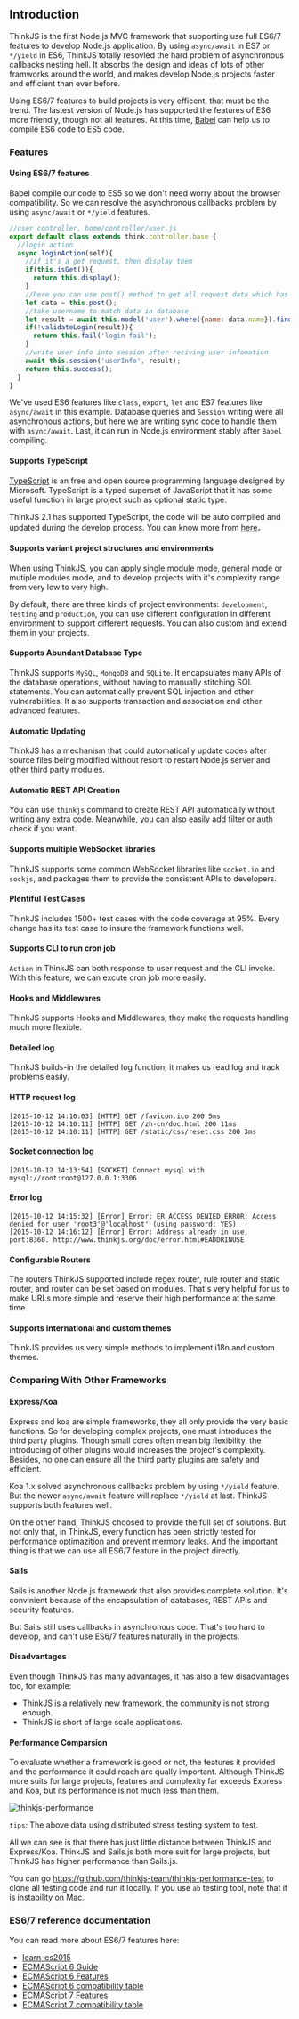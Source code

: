 ## Introduction

ThinkJS is the first Node.js MVC framework that supporting use full ES6/7 features to develop Node.js application. By using `async/await` in ES7 or `*/yield` in ES6, ThinkJS totally resovled the hard problem of asynchronous callbacks nesting hell. It absorbs the design and ideas of lots of other framworks around the world, and makes develop Node.js projects faster and efficient than ever before.

Using ES6/7 features to build projects is very efficent, that must be the trend. The lastest version of Node.js has supported the features of ES6 more friendly, though not all features. At this time, [Babel](http://babeljs.io) can help us to compile ES6 code to ES5 code.

### Features

#### Using ES6/7 features

Babel compile our code to ES5 so we don't need worry about the browser compatibility. So we can resolve the asynchronous callbacks problem by using `async/await` or `*/yield` features.


```js
//user controller, home/controller/user.js
export default class extends think.controller.base {
  //login action
  async loginAction(self){
    //if it's a get request, then display them
    if(this.isGet()){
      return this.display();
    }
    //here you can use post() method to get all request data which has checked in logic
    let data = this.post();
    //take username to match data in database
    let result = await this.model('user').where({name: data.name}).find();
    if(!validateLogin(result)){
      return this.fail('login fail');
    }
    //write user info into session after reciving user infomation
    await this.session('userInfo', result);
    return this.success();
  }
}
```

We've used ES6 features like `class`, `export`, `let` and ES7 features like `async/await` in this example. Database queries and `Session` writing were all asynchronous actions, but here we are writing sync code to handle them with `async/await`. Last, it can run in Node.js environment stably after `Babel` compiling.

#### Supports TypeScript

[TypeScript](http://www.typescriptlang.org/) is an free and open source programming language designed by Microsoft. TypeScript is a typed superset of JavaScript that it has some useful function in large project such as optional static type.

ThinkJS 2.1 has supported TypeScript, the code will be auto compiled and updated during the develop process. You can know more from [here](./typescript.html)。

#### Supports variant project structures and environments

When using ThinkJS, you can apply single module mode, general mode or mutiple modules mode, and to develop projects with it's complexity range from very low to very high.

By default, there are three kinds of project environments: `development`, `testing` and `production`, you can use different configuration in different environment to support different requests. You can also custom and extend them in your projects.

#### Supports Abundant Database Type

ThinkJS supports `MySQL`, `MongoDB` and `SQLite`. It encapsulates many APIs of the database operations, without having to manually stitching SQL statements. You can automatically prevent SQL injection and other vulnerabilities. It also supports transaction and association and other advanced features.

#### Automatic Updating

ThinkJS has a mechanism that could automatically update codes after source files being modified without resort to restart Node.js server and other third party modules.

#### Automatic REST API Creation

You can use `thinkjs` command to create REST API automatically without writing any extra code. Meanwhile, you can also easily add filter or auth check if you want.

#### Supports multiple WebSocket libraries

ThinkJS supports some common WebSocket libraries like `socket.io` and `sockjs`, and packages them to provide the consistent APIs to developers.

#### Plentiful Test Cases

ThinkJS includes 1500+ test cases with the code coverage at 95%. Every change has its test case to insure the framework functions well.

#### Supports CLI to run cron job

`Action` in ThinkJS can both response to user request and the CLI invoke. With this feature, we can excute cron job more easily.

#### Hooks and Middlewares

ThinkJS supports Hooks and Middlewares, they make the requests handling much more flexible.

#### Detailed log

ThinkJS builds-in the detailed log function, it makes us read log and track problems easily.

#### HTTP request log
```
[2015-10-12 14:10:03] [HTTP] GET /favicon.ico 200 5ms
[2015-10-12 14:10:11] [HTTP] GET /zh-cn/doc.html 200 11ms
[2015-10-12 14:10:11] [HTTP] GET /static/css/reset.css 200 3ms
```
#### Socket connection log

```
[2015-10-12 14:13:54] [SOCKET] Connect mysql with mysql://root:root@127.0.0.1:3306
```

#### Error log

```
[2015-10-12 14:15:32] [Error] Error: ER_ACCESS_DENIED_ERROR: Access denied for user 'root3'@'localhost' (using password: YES)
[2015-10-12 14:16:12] [Error] Error: Address already in use, port:8360. http://www.thinkjs.org/doc/error.html#EADDRINUSE
```

#### Configurable Routers

The routers ThinkJS supported include regex router, rule router and static router, and router can be set based on modules. That's very helpful for us to make URLs more simple and reserve their high performance at the same time.

#### Supports international and custom themes

ThinkJS provides us very simple methods to implement i18n and custom themes.


### Comparing With Other Frameworks

#### Express/Koa

Express and koa are simple frameworks, they all only provide the very basic functions. So for developing complex projects, one must introduces the third party plugins. Though small cores often mean big flexibility, the introducing of other plugins would increases the project's complexity. Besides, no one can ensure all the third party plugins are safety and efficient.

Koa 1.x solved asynchronous callbacks problem by using `*/yield` feature. But the newer `async/await` feature will replace `*/yield` at last. ThinkJS supports both features well.

On the other hand, ThinkJS choosed to provide the full set of solutions. But not only that, in ThinkJS, every function has been strictly tested for performance optimazition and prevent mermory leaks. And the important thing is that we can use all ES6/7 feature in the project directly.

#### Sails

Sails is another Node.js framework that also provides complete solution. It's convinient because of the encapsulation of databases, REST APIs and security features.

But Sails still uses callbacks in asynchronous code. That's too hard to develop, and can't use ES6/7 features naturally in the projects.

#### Disadvantages

Even though ThinkJS has many advantages, it has also a few disadvantages too, for example:

- ThinkJS is a relatively new framework, the community is not strong enough.
- ThinkJS is short of large scale applications.

#### Performance Comparsion

To evaluate whether a framework is good or not, the features it provided and the performance it could reach are qually important. Although ThinkJS more suits for large projects, features and complexity far exceeds Express and Koa, but its performance is not much less than them.

<img src="https://p.ssl.qhimg.com/t01897b6d34f6e0ea31.png" alt="thinkjs-performance" style="max-width:100%">


`tips`: The above data using distributed stress testing system to test.

All we can see is that there has just little distance between ThinkJS and Express/Koa. ThinkJS and Sails.js both more suit for large projects, but ThinkJS has higher performance than Sails.js.

You can go <https://github.com/thinkjs-team/thinkjs-performance-test> to clone all testing code and run it locally. If you use `ab` testing tool, note that it is instability on Mac.

### ES6/7 reference documentation

You can read more about ES6/7 features here:

* [learn-es2015](http://babeljs.io/docs/learn-es2015/)
* [ECMAScript 6 Guide](http://es6.ruanyifeng.com/)
* [ECMAScript 6 Features](https://github.com/lukehoban/es6features)
* [ECMAScript 6 compatibility table](http://kangax.github.io/compat-table/es6/)
* [ECMAScript 7 Features](https://github.com/hemanth/es7-features)
* [ECMAScript 7 compatibility table](http://kangax.github.io/compat-table/es7/)

